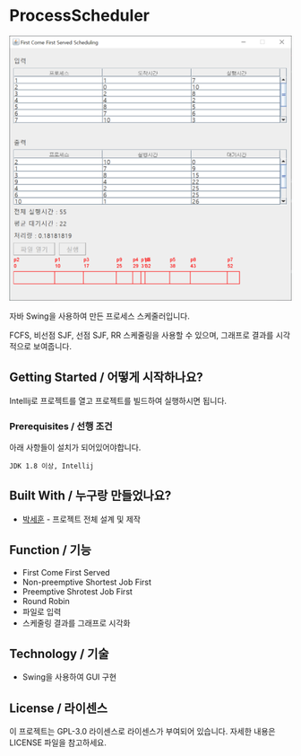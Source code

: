 # ProcessScheduler

![](header.png)

자바 Swing을 사용하여 만든 프로세스 스케줄러입니다.

FCFS, 비선점 SJF, 선점 SJF, RR 스케줄링을 사용할 수 있으며, 그래프로 결과를 시각적으로 보여줍니다.

## Getting Started / 어떻게 시작하나요?

Intellij로 프로젝트를 열고 프로젝트를 빌드하여 실행하시면 됩니다.

### Prerequisites / 선행 조건

아래 사항들이 설치가 되어있어야합니다.

```
JDK 1.8 이상, Intellij
```

## Built With / 누구랑 만들었나요?

* [박세훈](https://github.com/psh3253) - 프로젝트 전체 설계 및 제작

## Function / 기능
+ First Come First Served
+ Non-preemptive Shortest Job First
+ Preemptive Shrotest Job First
+ Round Robin
+ 파일로 입력
+ 스케줄링 결과를 그래프로 시각화

## Technology / 기술


+ Swing을 사용하여 GUI 구현

## License / 라이센스

이 프로젝트는 GPL-3.0 라이센스로 라이센스가 부여되어 있습니다. 자세한 내용은 LICENSE 파일을 참고하세요.